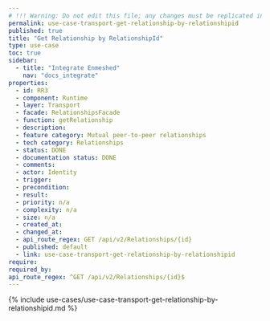 ```yaml
---
# !!! Warning: Do not edit this file; any changes must be replicated in Excel !!!
permalink: use-case-transport-get-relationship-by-relationshipid
published: true
title: "Get Relationship by RelationshipId"
type: use-case
toc: true
sidebar:
  - title: "Integrate Enmeshed"
    nav: "docs_integrate"
properties:
  - id: RR3
  - component: Runtime
  - layer: Transport
  - facade: RelationshipsFacade
  - function: getRelationship
  - description:
  - feature category: Mutual peer-to-peer relationships
  - tech category: Relationships
  - status: DONE
  - documentation status: DONE
  - comments:
  - actor: Identity
  - trigger:
  - precondition:
  - result:
  - priority: n/a
  - complexity: n/a
  - size: n/a
  - created_at:
  - changed_at:
  - api_route_regex: GET /api/v2/Relationships/{id}
  - published: default
  - link: use-case-transport-get-relationship-by-relationshipid
require:
required_by:
api_route_regex: ^GET /api/v2/Relationships/{id}$
---
```


{% include use-cases/use-case-transport-get-relationship-by-relationshipid.md %}
